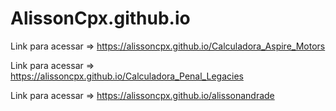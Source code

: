 # AlissonCpx.github.io

Link para acessar => https://alissoncpx.github.io/Calculadora_Aspire_Motors

Link para acessar => https://alissoncpx.github.io/Calculadora_Penal_Legacies

Link para acessar => https://alissoncpx.github.io/alissonandrade

